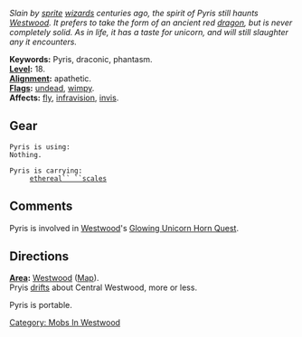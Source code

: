 *Slain by [sprite](Sprites "wikilink")
[wizards](:Category:_Wizards "wikilink") centuries ago, the spirit of
Pyris still haunts [Westwood](:Category:_Westwood "wikilink"). It
prefers to take the form of an ancient red [dragon](Dragons "wikilink"),
but is never completely solid. As in life, it has a taste for unicorn,
and will still slaughter any it encounters.*

**Keywords:** Pyris, draconic, phantasm.  
**[Level](Level "wikilink"):** 18.  
**[Alignment](Alignment "wikilink"):** apathetic.  
**[Flags](:Category:_Mob_Types "wikilink"):**
[undead](Undead_Mobs "wikilink"), [wimpy](Wimpy_Mobs "wikilink").  
**Affects:** [fly](Fly "wikilink"),
[infravision](Infravision "wikilink"), [invis](Invis "wikilink").  

## Gear

`Pyris is using:`  
`Nothing.`

`Pyris is carrying:`  
`     `[`ethereal`` ``scales`](Ethereal_Scales "wikilink")

## Comments

Pyris is involved in [Westwood](:Category:_Westwood "wikilink")'s
[Glowing Unicorn Horn Quest](Glowing_Unicorn_Horn_Quest "wikilink").

## Directions

**[Area](:Category:_Areas "wikilink"):**
[Westwood](:Category:_Westwood "wikilink")
([Map](Westwood_Map "wikilink")).  
Pryis [drifts](Drifting_Mobs "wikilink") about Central Westwood, more or
less.

Pyris is portable.

[Category: Mobs In Westwood](Category:_Mobs_In_Westwood "wikilink")
